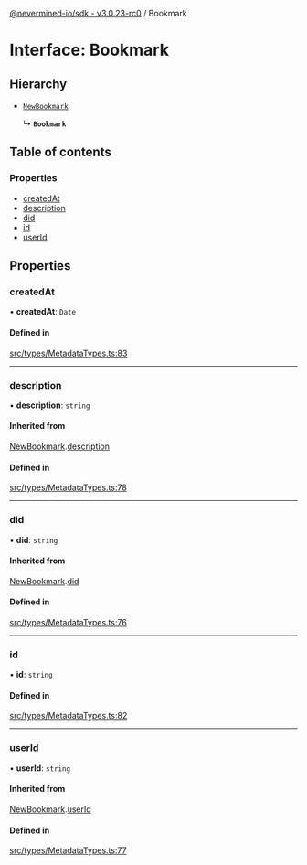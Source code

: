 [@nevermined-io/sdk - v3.0.23-rc0](../code-reference.md) / Bookmark

# Interface: Bookmark

## Hierarchy

- [`NewBookmark`](NewBookmark.md)

  ↳ **`Bookmark`**

## Table of contents

### Properties

- [createdAt](Bookmark.md#createdat)
- [description](Bookmark.md#description)
- [did](Bookmark.md#did)
- [id](Bookmark.md#id)
- [userId](Bookmark.md#userid)

## Properties

### createdAt

• **createdAt**: `Date`

#### Defined in

[src/types/MetadataTypes.ts:83](https://github.com/nevermined-io/sdk-js/blob/0917aa7cdaec3f72007eb6710fe0bd1232cfb930/src/types/MetadataTypes.ts#L83)

---

### description

• **description**: `string`

#### Inherited from

[NewBookmark](NewBookmark.md).[description](NewBookmark.md#description)

#### Defined in

[src/types/MetadataTypes.ts:78](https://github.com/nevermined-io/sdk-js/blob/0917aa7cdaec3f72007eb6710fe0bd1232cfb930/src/types/MetadataTypes.ts#L78)

---

### did

• **did**: `string`

#### Inherited from

[NewBookmark](NewBookmark.md).[did](NewBookmark.md#did)

#### Defined in

[src/types/MetadataTypes.ts:76](https://github.com/nevermined-io/sdk-js/blob/0917aa7cdaec3f72007eb6710fe0bd1232cfb930/src/types/MetadataTypes.ts#L76)

---

### id

• **id**: `string`

#### Defined in

[src/types/MetadataTypes.ts:82](https://github.com/nevermined-io/sdk-js/blob/0917aa7cdaec3f72007eb6710fe0bd1232cfb930/src/types/MetadataTypes.ts#L82)

---

### userId

• **userId**: `string`

#### Inherited from

[NewBookmark](NewBookmark.md).[userId](NewBookmark.md#userid)

#### Defined in

[src/types/MetadataTypes.ts:77](https://github.com/nevermined-io/sdk-js/blob/0917aa7cdaec3f72007eb6710fe0bd1232cfb930/src/types/MetadataTypes.ts#L77)
